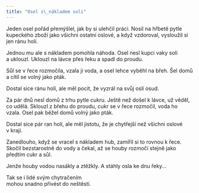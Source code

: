 ```yaml
---
title: "Osel s\_nákladem soli"
---
```


Jeden osel pořád přemýšlel, jak by si ulehčil práci. Nosil na hřbetě pytle kupeckého zboží jako všichni ostatní oslové, a když vzdoroval, vysloužil si jen ránu holí.

Jednou mu ale s nákladem pomohla náhoda. Osel nesl kupci vaky soli a uklouzl. Uklouzl na lávce přes řeku a spadl do proudu.

Sůl se v řece rozmočila, vzala ji voda, a osel lehce vyběhl na břeh. Šel domů a cítil se volný jako pták.

Dostal sice ránu holí, ale měl pocit, že vyzrál na svůj oslí osud.

Za pár dnů nesl domů z trhu pytle cukru. Ještě než došel k lávce, už věděl, co udělá. Sklouzl z břehu do proudu, cukr se v řece rozmočil, voda ho vzala. Osel pak běžel domů volný jako pták.

Dostal sice pár ran holí, ale měl jistotu, že je chytřejší než všichni oslové v kraji.

Zanedlouho, když se vracel s nákladem hub, zamířil si to rovnou k řece. Skočil bezstarostně do vody a čekal, až se houby rozmočí stejně jako předtím cukr a sůl.

Jenže houby vodou nasákly a ztěžkly. A stáhly osla ke dnu řeky…

Tak se i lidé svým chytračením  
mohou snadno přivést do neštěstí.
